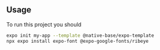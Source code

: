 ## Usage
To run this project you should
```sh
expo init my-app --template @native-base/expo-template
npx expo install expo-font @expo-google-fonts/ribeye
```
